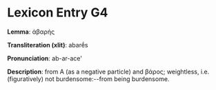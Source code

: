 # Lexicon Entry G4

**Lemma**: ἀβαρής

**Transliteration (xlit)**: abarḗs

**Pronunciation**: ab-ar-ace'

**Description**:
from Α (as a negative particle) and βάρος; weightless, i.e. (figuratively) not burdensome:--from being burdensome.
